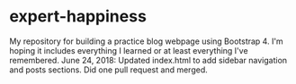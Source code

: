 # expert-happiness
My repository for building a practice blog webpage using Bootstrap 4. I'm hoping it includes everything I learned or at least everything I've remembered. 
June 24, 2018: Updated index.html to add sidebar navigation and posts sections. Did one pull request and merged. 

